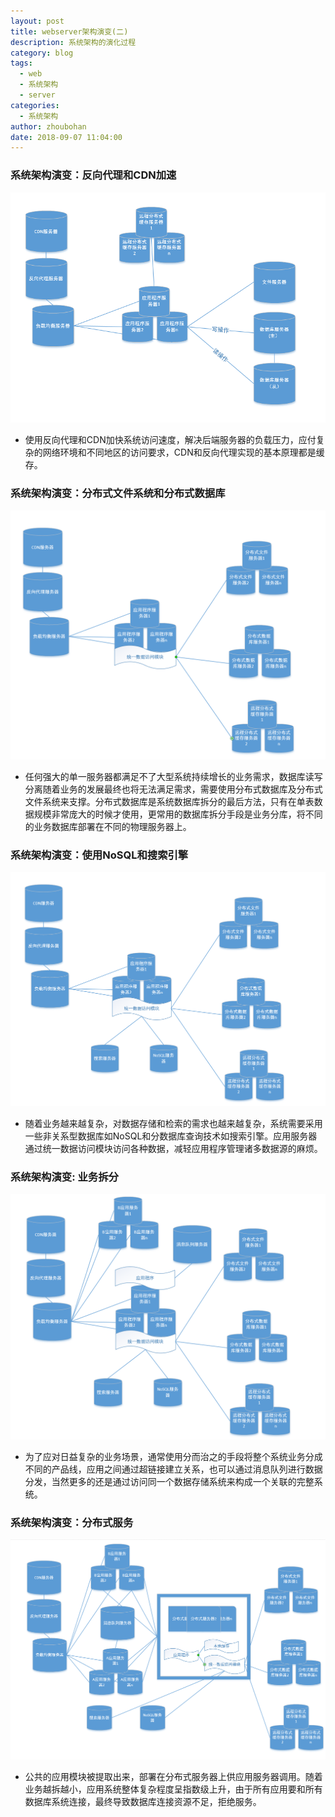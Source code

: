 ```yaml
---
layout: post
title: webserver架构演变(二)
description: 系统架构的演化过程
category: blog
tags:
  - web
  - 系统架构
  - server
categories:
  - 系统架构
author: zhoubohan
date: 2018-09-07 11:04:00
---
```

### 系统架构演变：反向代理和CDN加速
![webserver-6](/images/webserver/webserver-6.PNG)

* 使用反向代理和CDN加快系统访问速度，解决后端服务器的负载压力，应付复杂的网络环境和不同地区的访问要求，CDN和反向代理实现的基本原理都是缓存。

### 系统架构演变：分布式文件系统和分布式数据库
![webserver-7](/images/webserver/webserver-7.PNG)

* 任何强大的单一服务器都满足不了大型系统持续增长的业务需求，数据库读写分离随着业务的发展最终也将无法满足需求，需要使用分布式数据库及分布式文件系统来支撑。分布式数据库是系统数据库拆分的最后方法，只有在单表数据规模非常庞大的时候才使用，更常用的数据库拆分手段是业务分库，将不同的业务数据库部署在不同的物理服务器上。
  

### 系统架构演变：使用NoSQL和搜索引擎
![webserver-8](/images/webserver/webserver-8.PNG)

* 随着业务越来越复杂，对数据存储和检索的需求也越来越复杂，系统需要采用一些非关系型数据库如NoSQL和分数据库查询技术如搜索引擎。应用服务器通过统一数据访问模块访问各种数据，减轻应用程序管理诸多数据源的麻烦。

### 系统架构演变: 业务拆分
![webserver-9](/images/webserver/webserver-9.PNG)

* 为了应对日益复杂的业务场景，通常使用分而治之的手段将整个系统业务分成不同的产品线，应用之间通过超链接建立关系，也可以通过消息队列进行数据分发，当然更多的还是通过访问同一个数据存储系统来构成一个关联的完整系统。

### 系统架构演变：分布式服务
![webserver-10](/images/webserver/webserver-10.PNG)

* 公共的应用模块被提取出来，部署在分布式服务器上供应用服务器调用。随着业务越拆越小，应用系统整体复杂程度呈指数级上升，由于所有应用要和所有数据库系统连接，最终导致数据库连接资源不足，拒绝服务。